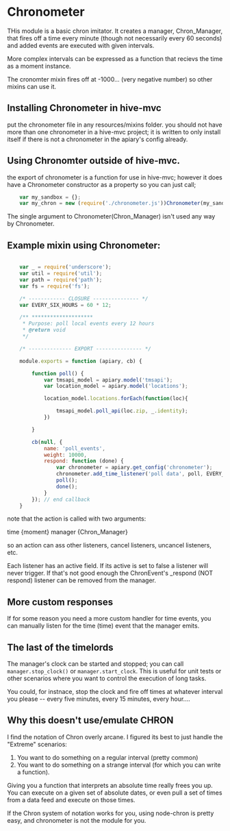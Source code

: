 # Chronometer

THis module is a basic chron imitator. It creates a manager, Chron_Manager,
that fires off a time every minute (though not necessarily every 60 seconds)
and added events are executed with given intervals.

More complex intervals can be expressed as  a function that recievs the time as a moment instance.

The cronomter mixin fires off at -1000... (very negative number) so other mixins can use it.

## Installing Chronometer in hive-mvc

put the chronometer file in any resources/mixins folder.
you should not have more than one chronometer in a hive-mvc project;
it is written to only install itself
if there is not a chronometer in the apiary's config already.

## Using Chronomter outside of hive-mvc.

the export of chronometer is a function for use in hive-mvc; however it does have a Chronometer constructor as a property so
you can just call;

``` javascript
    var my_sandbox = {};
    var my_chron = new (require('./chronometer.js'))Chronometer(my_sandbox);

```

The single argument to Chronometer(Chron_Manager) isn't used any way by Chronometer.

## Example mixin using Chronometer:

``` javascript

    var _ = require('underscore');
    var util = require('util');
    var path = require('path');
    var fs = require('fs');

    /* ------------ CLOSURE --------------- */
    var EVERY_SIX_HOURS = 60 * 12;

    /** ********************
     * Purpose: poll local events every 12 hours
     * @return void
     */

    /* -------------- EXPORT --------------- */

    module.exports = function (apiary, cb) {

        function poll() {
            var tmsapi_model = apiary.model('tmsapi');
            var location_model = apiary.model('locations');

            location_model.locations.forEach(function(loc){

                tmsapi_model.poll_api(loc.zip, _.identity);
            })

        }

        cb(null, {
            name: 'poll_events',
            weight: 10000,
            respond: function (done) {
                var chronometer = apiary.get_config('chronometer');
                chronometer.add_time_listener('poll data', poll, EVERY_SIX_HOURS);
                poll();
                done();
            }
        }); // end callback
    }


```

note that the action is called with two arguments:

time {moment}
manager {Chron_Manager}

so an action can ass other listeners, cancel listeners, uncancel listeners, etc.

Each listener has an active field. If its active is set to false a listener will never trigger.
If that's not good enough the ChronEvent's _respond (NOT respond) listener can be removed from the manager.

## More custom responses

If for some reason you need a more custom handler for time events, you can manually listen for the time (time) event
that the manager emits.

## The last of the timelords

The manager's clock can be started and stopped; you can call `manager.stop_clock()` or `manager.start_clock`.
This is useful for unit tests or other scenarios where you want to control the execution of long tasks.

You could, for instnace, stop the clock and fire off times at whatever interval you please -- every five minutes,
every 15 minutes, every hour....

## Why this doesn't use/emulate CHRON

I find the notation of Chron overly arcane. I figured its best to just handle the "Extreme" scenarios:

1. You want to do something on a regular interval (pretty common)
2. You want to do something on a strange interval (for which you can write a function).

Giving you a function that interprets an absolute time really frees you up. You can execute on a given set of
absolute dates, or even pull a set of times from a data feed and execute on those times.

If the Chron system of notation works for you, using node-chron is pretty easy, and chronometer is not the module for you.